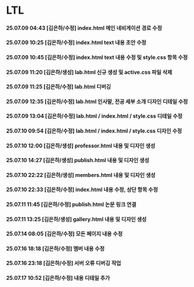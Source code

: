 # LTL

#### 25.07.09 04:43 [김은하/수정] index.html 메인 네비게이션 경로 수정
#### 25.07.09 10:25 [김은하/수정] index.html text 내용 초안 수정
#### 25.07.09 10:45 [김은하/수정] index.html text 내용 수정 및 style.css 항목 수정
#### 25.07.09 11:20 [김은하/생성] lab.html 신규 생성 및 active.css 파일 삭제
#### 25.07.09 11:25 [김은하/수정] lab.html 디버깅
#### 25.07.09 12:35 [김은하/수정] lab.html 인사말, 전공 세부 소개 디자인 디테일 수정
#### 25.07.09 13:04 [김은하/수정] lab.html / index.html / style.css 디테일 수정
#### 25.07.10 09:54 [김은하/수정] lab.html / index.html / style.css 디자인 수정
#### 25.07.10 12:00 [김은하/생성] professor.html 내용 및 디자인 생성
#### 25.07.10 14:27 [김은하/생성] publish.html 내용 및 디자인 생성
#### 25.07.10 22:22 [김은하/생성] members.html 내용 및 디자인 생성
#### 25.07.10 22:33 [김은하/수정] index.html 내용 수정, 상단 항목 수정
#### 25.07.11 11:45 [김은하/수정] publish.html 논문 링크 연결
#### 25.07.11 13:25 [김은하/생성] gallery.html 내용 및 디자인 생성
#### 25.07.14 08:05 [김은하/수정] 모든 페이지 내용 수정
#### 25.07.16 18:18 [김은하/수정] 멤버 내용 수정
#### 25.07.16 23:18 [김은하/수정] 서버 오류 디버깅 작업
#### 25.07.17 10:52 [김은하/수정] 내용 디테일 추가